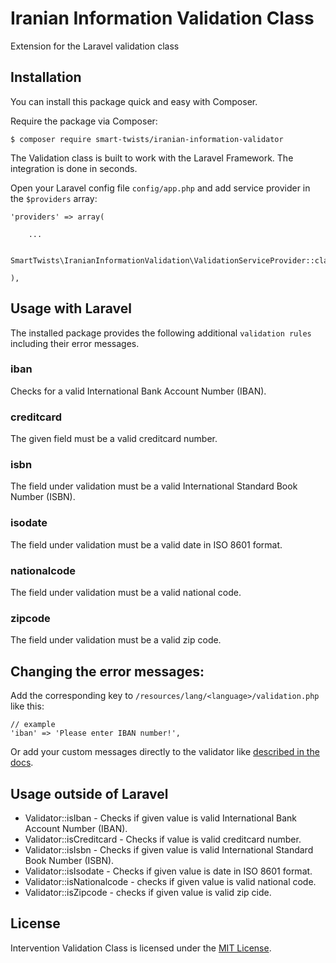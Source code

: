 # Iranian Information Validation Class

Extension for the Laravel validation class

## Installation

You can install this package quick and easy with Composer.

Require the package via Composer:

    $ composer require smart-twists/iranian-information-validator

The Validation class is built to work with the Laravel Framework. The integration is done in seconds.

Open your Laravel config file `config/app.php` and add service provider in the `$providers` array:
    
    'providers' => array(

        ...

        SmartTwists\IranianInformationValidation\ValidationServiceProvider::class,

    ),
  

## Usage with Laravel

The installed package provides the following additional `validation rules` including their error messages.

### iban

Checks for a valid International Bank Account Number (IBAN).

### creditcard

The given field must be a valid creditcard number.

### isbn

The field under validation must be a valid International Standard Book Number (ISBN).

### isodate

The field under validation must be a valid date in ISO 8601 format.

### nationalcode

The field under validation must be a valid national code.

### zipcode

The field under validation must be a valid zip code.

## Changing the error messages:

Add the corresponding key to `/resources/lang/<language>/validation.php` like this:

```
// example
'iban' => 'Please enter IBAN number!',
```

Or add your custom messages directly to the validator like [described in the docs](http://laravel.com/docs/5.1/validation#custom-error-messages).

## Usage outside of Laravel

* Validator::isIban - Checks if given value is valid International Bank Account Number (IBAN).
* Validator::isCreditcard - Checks if value is valid creditcard number.
* Validator::isIsbn - Checks if given value is valid International Standard Book Number (ISBN).
* Validator::isIsodate - Checks if given value is date in ISO 8601 format.
* Validator::isNationalcode - checks if given value is valid national code.
* Validator::isZipcode - checks if given value is valid zip cide.
## License

Intervention Validation Class is licensed under the [MIT License](http://opensource.org/licenses/MIT).